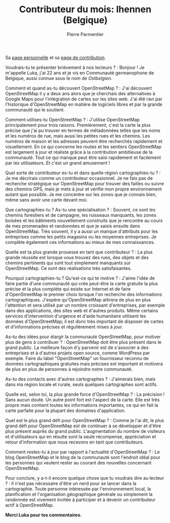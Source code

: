 ﻿---
title: "Contributeur du mois: lhennen (Belgique)"
categories: ["motm"]
author: Pierre Parmentier
---

Sa [page personnelle](https://www.openstreetmap.org/user/lhennen) et sa [page de contribution](https://hdyc.neis-one.org/?lhennen).

Voudrais-tu te présenter brièvement à nos lecteurs ?
: Bonjour ! Je m'appelle Luka, j'ai 22 ans et je vis en Communauté germanophone de Belgique, aussi connue sous le nom de *Ostbelgien*.

<!--more-->

Comment et quand as-tu découvert OpenStreetMap ?
: J'ai découvert OpenStreetMap il y a deux ans alors que je cherchais des alternatives à Google Maps pour l'intégration de cartes sur les sites web. J'ai été ravi par l'historique d'OpenStreetMap en matière de logiciels libres et par la grande communauté qui le soutient.

Comment utilises-tu OpenStreetMap ?
: J'utilise OpenStreetMap principalement pour trois raisons. Premièrement, c'est la carte la plus précise que j'ai pu trouver en termes de métadonnées telles que les noms et les numéros de rue, mais aussi les petites rues et les chemins. Les numéros de maison et les adresses peuvent être recherchés rapidement et visuellement. En ce qui concerne les routes et les sentiers
OpenStreetMap est largement à jour et réaliste grâce à la contribution ambitieuse de la communauté. Tout ce qui manque peut être saisi rapidement et facilement par les utilisateurs. Et c'est un grand amusement !

Quel sorte de contributeur es-tu et dans quelle région cartographies-tu ?
: Je me décrirais comme un contributeur occasionnel. Je ne fais pas de recherche stratégique sur OpenStreetMap pour trouver des failles ou suivre des chemins GPS, mais je mets à jour et vérifie mon propre environnement autant que possible. Je me concentre sur les zones que je connais bien, même sans avoir une carte devant moi.

Que cartographies-tu ? As-tu une spécialisation ?
: Souvent, ce sont les chemins forestiers et de campagne, les ruisseaux manquants, les zones boisées et les bâtiments nouvellement construits que je rencontre au cours de mes promenades et randonnées et que je saisis ensuite dans OpenStreetMap. Très souvent, il y a aussi un manque d'attributs pour les entreprises comme les petits magasins ou les moyennes entreprises. Je complète également ces informations au mieux de mes connaissances.

Quelle est ta plus grande prouesse en tant que contributeur ?
: La plus grande réussite est lorsque vous trouvez des rues, des objets et des chemins pertinents qui sont tout simplement manquants sur OpenStreetMap. Ce sont des réalisations très satisfaisantes.

Pourquoi cartographies-tu ? Qu'est-ce qui te motive ?
: J'aime l'idée de faire partie d'une communauté qui crée peut-être la carte gratuite la plus précise et la plus complète qui existe sur Internet et de faire d'OpenStreetMap le premier choix lorsque l'on recherche des informations cartographiques. J'espère qu'OpenStreetMap attirera de plus en plus l'attention et sera utilisé par un nombre croissant d'entreprises, par exemple dans des applications, des sites web et d'autres produits. Même certains services d'intervention d'urgence et d'aide humanitaire utilisent les données d'OpenStreetMap; il est donc très important de disposer de cartes et d'informations précises et régulièrement mises à jour.

As-tu des idées pour élargir la communauté OpenStreetMap, pour motiver plus de gens à contribuer ?
: OpenStreetMap doit être plus présent dans le grand public. La meilleure façon d'y parvenir est de s'associer à des entreprises et à d'autres projets open source, comme WordPress par exemple. Faire du label "OpenStreetMap" un fournisseur reconnu de données cartographiques gratuites mais précises est important et motivera de plus en plus de personnes à rejoindre notre communauté.

As-tu des contacts avec d'autres cartographes ?
: J'aimerais bien, mais dans ma région locale et rurale, seuls quelques cartographes sont actifs.

Quelle est, selon toi, la plus grande force d'OpenStreetMap ?
: La précision ! Sans aucun doute. Un autre point fort est l'aspect de la carte. Elle est très propre mais contient toutes les informations importantes, ce qui en fait la carte parfaite pour la plupart des domaines d'application.

Quel est le plus grand défi pour OpenStreetMap ?
: Comme je l'ai dit, le plus grand défi pour OpenStreetMap est de continuer à se développer et d'être plus présent auprès du grand public. L'augmentation du nombre de visiteurs et d'utilisateurs qui en résulte sont la seule récompense, appréciation et retour d'information que nous recevons en tant que contributeurs.

Comment restes-tu à jour par rapport à l'actualité d'OpenStreetMap ?
: Le blog OpenStreetMap et le blog de la communauté sont l'endroit idéal pour les personnes qui veulent rester au courant des nouvelles concernant OpenStreetMap.

Pour conclure, y a-t-il encore quelque chose que tu voudrais dire au lecteur ?
: Il n'est pas nécessaire d'être un nerd pour se lancer dans la cartographie. Toute personne intéressée par l'environnement local, la planification et l'organisation géographique générale ou simplement la randonnée est vivement invitée à participer et à devenir un contributeur actif à OpenStreetMap.

**Merci Luka pour tes commentaires.**
